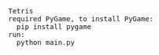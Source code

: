 <pre>
Tetris
required PyGame, to install PyGame:  
  pip install pygame  
run:  
  python main.py  
</pre>
